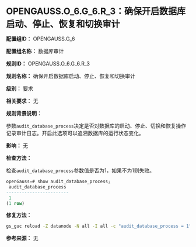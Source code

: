 **<font size="5">OPENGAUSS.O_6.G_6.R_3：确保开启数据库启动、停止、恢复和切换审计</font>**

**配置组ID：**
OPENGAUSS.G_6

**配置组名称：**
数据库审计

**规则ID：**
OPENGAUSS.O_6.G_6.R_3

**规则名称：**
确保开启数据库启动、停止、恢复和切换审计

**级别：**
要求

**相关要求：**
无

**规则背景说明：**

参数`audit_database_process`决定是否对数据库的启动、停止、切换和恢复操作记录审计日志。开启此选项可以追溯数据库的运行状态变化。

**影响：**
无

**检查方法：**

检查`audit_database_process`参数值是否为1，如果不为1则失败。

```sql
openGauss=# show audit_database_process;
 audit_database_process
------------------------
 1
(1 row)
```

**修复方法：**

```bash
gs_guc reload -Z datanode -N all -I all -c "audit_database_process = 1"
```

**参考来源：**
无